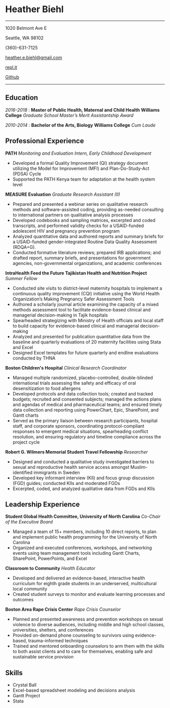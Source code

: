 Heather Biehl
===========
----------
1020 Belmont Ave E

Seattle, WA 98102

(360)-631-7125

heather.e.biehl@gmail.com

[repl.it](https://repl.it/@hbiehl)

[Github](https://github.com/hbiehl0)

-----------
 Education
------------

_2016-2018_
:   **Master of Public Health, Maternal and Child Health**
    **Williams College**
    *Graduate School Master’s Merit Assistantship Award*

_2010-2014_
:   **Bachelor of the Arts, Biology**
    **Williams College**
    *Cum Laude*

Professional Experience
----------

**PATH**
_Monitoring and Evaluation Intern, Early Childhood Development_
* Developed a formal Quality Improvement (QI) strategy document utilizing the Model for Improvement (MFI) and Plan-Do-Study-Act (PDSA) Cycle
* Supported the PATH Kenya team for adaptation at the health system level

**MEASURE Evaluation**
_Graduate Research Assistant (II)_
* Prepared and presented a webinar series on qualitative research methods and software-assisted coding, providing as-needed consulting to international partners on qualitative analysis processes
* Developed codebooks and sampling matrices, excerpted and coded transcripts, and performed validity checks for a USAID-funded adolescent HIV and pregnancy prevention program
* Analyzed quantitative data and authored reports and summary briefs for a USAID-funded gender-integrated Routine Data Quality Assessment (RDQA+G).
* Conducted formative literature reviews; prepared IRB applications; and drafted report, summary briefs, and presentations for government agencies, non-governmental organizations, and academic conferences

**IntraHealth Feed the Future Tajikistan Health and Nutrition Project**
_Summer Fellow_
* Conducted site visits to district-level maternity hospitals to implement a continuous quality improvement (CQI) initiative using the World Health Organization’s Making Pregnancy Safer Assessment Tools
* Authored a scholarly journal article examining the capacity of a mixed methods assessment tool to facilitate evidence-based clinical and managerial decision-making in Tajik hospitals
* Spearheaded strategizing with Ministry of Health officials and local staff to build capacity for evidence-based clinical and managerial decision-making
* Analyzed and presented for publication quantitative data from the baseline and quarterly evaluations of 20 maternity facilities using Stata and Excel
* Designed Excel templates for future quarterly and endline evaluations conducted by THNA

**Boston Children's Hospital**
_Clinical Research Coordinator_
* Managed multiple randomized, placebo-controlled, double-blinded international trials assessing the safety and efficacy of oral desensitization to food allergens
* Developed protocols and data collection tools; created and tracked budgets; recruited and consented subjects; managed the actions plans and agendas of medical and pharmaceutical teams; and ensured timely data collection and reporting using PowerChart, Epic, SharePoint, and Gantt charts
* Served as the primary liaison between research participants, hospital staff, and corporate sponsors, coordinating protocol-compliant responses to emergent medical situations, spearheading conflict resolution, and ensuring regulatory and timeline compliance across the project cycle

**Robert G. Wilmers Memorial Student Travel Fellowship**
_Researcher_
* Designed and conducted a qualitative study investigated barriers to sexual and reproductive health service access amongst Muslim-identified immigrants in Sweden
* Developed key informant interview (KII) and focus group discussion (FGD) guides; conducted KIIs and moderated FGDs
* Excerpted, coded, and analyzed qualitative data from FGDs and KIIs


Leadership Experience
--------------------
**Student Global Health Committee, University of North Carolina**
_Co-Chair of the Executive Board_
* Managed a team of 15+ members, including 10 direct reports, to plan and implement public health programming for the University of North Carolina
* Organized and executed conferences, workshops, and networking events using team management tools including Gantt Charts, SharePoint, PowerPoints, and Excel

**Classroom to Community**
_Health Educator_
* Developed and delivered an evidence-based, interactive health curriculum for eighth grade students in an underserved, multicultural local community
* Created student surveys to monitor and evaluate learning processes and outcomes

**Boston Area Rape Crisis Center**
_Rape Crisis Counselor_
* Planned and presented awareness and prevention workshops on sexual violence to diverse audiences, including middle and high school classes, universities, shelters, and conferences
* Provided on-demand phone counseling to survivors using evidence-based, trauma-informed techniques
* Trained and mentored onboarding counselors to arm them with the skills to both assist clients and to care for themselves, enabling safe and sustainable service provision

Skills
--------------------
* Crystal Ball
* Excel-based spreadsheet modeling and decisions analysis
* Gantt Project
* Stata
